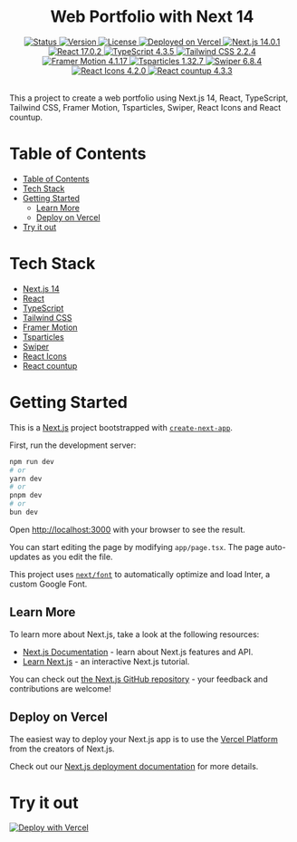 <div align="center">
  <h1>Web Portfolio with Next 14 </h1>
</div>

<div align="center">
  <a href="/README.md">
    <img 
      src="https://img.shields.io/badge/Status-Complete-success.svg" 
      alt="Status" 
    />
  </a>
  <a href="/package.json">
    <img 
      src="https://img.shields.io/badge/Version-2.0.0-blue.svg" 
      alt="Version" 
    />
  </a>
  <a href="/LICENSE">
    <img 
      src="https://img.shields.io/badge/License-MIT-green.svg" 
      alt="License" 
    />
  </a>
  <a href="https://vercel.com/">
    <img
      src="https://img.shields.io/badge/vercel-Deployed-success.svg?style=flat&logo=vercel"
      alt="Deployed on Vercel"
    />
  </a>
  <a href="https://nextjs.org/">
    <img 
      src="https://img.shields.io/badge/Next.js-14.0.1-blue?style=flat&logo=next.js" 
      alt="Next.js 14.0.1" 
    />
  </a>
  <a href="https://reactjs.org/">
    <img 
      src="https://img.shields.io/badge/React-17.0.2-blue?style=flat&logo=react" 
      alt="React 17.0.2" 
    />
  </a>
  <a href="https://www.typescriptlang.org/">
    <img 
      src="https://img.shields.io/badge/TypeScript-4.3.5-blue?style=flat&logo=typescript" 
      alt="TypeScript 4.3.5" 
    />
  </a>
  <a href="https://tailwindcss.com/">
    <img 
      src="https://img.shields.io/badge/Tailwind CSS-2.2.4-blue?style=flat&logo=tailwindcss" 
      alt="Tailwind CSS 2.2.4" 
    />
  </a>
  <a href="https://www.framer.com/motion/">
    <img 
      src="https://img.shields.io/badge/Framer Motion-4.1.17-blue?style=flat&logo=framer" 
      alt="Framer Motion 4.1.17" 
    />
  </a>
  <a href="https://particles.js.org/">
    <img 
      src="https://img.shields.io/badge/Tsparticles-1.32.7-blue?style=flat&logo=particles" 
      alt="Tsparticles 1.32.7" 
    />
  </a>
  <a href="https://swiperjs.com/">
    <img 
      src="https://img.shields.io/badge/Swiper-6.8.4-blue?style=flat&logo=swiper" 
      alt="Swiper 6.8.4" 
    />
  </a>
  <a href="https://react-icons.github.io/react-icons/">
    <img 
      src="https://img.shields.io/badge/React Icons-4.2.0-blue?style=flat&logo=react" 
      alt="React Icons 4.2.0" 
    />
  </a>
  <a href="https://www.npmjs.com/package/react-countup">
    <img 
      src="https://img.shields.io/badge/React countup-4.3.3-blue?style=flat&logo=react" 
      alt="React countup 4.3.3" 
    />
  </a>
</div>
<br />

This a project to create a web portfolio using Next.js 14, React, TypeScript, Tailwind CSS, Framer Motion, Tsparticles, Swiper, React Icons and React countup.

# Table of Contents

- [Table of Contents](#table-of-contents)
- [Tech Stack](#tech-stack)
- [Getting Started](#getting-started)
  - [Learn More](#learn-more)
  - [Deploy on Vercel](#deploy-on-vercel)
- [Try it out](#try-it-out)

# Tech Stack

- [Next.js 14](https://nextjs.org/)
- [React](https://reactjs.org/)
- [TypeScript](https://www.typescriptlang.org/)
- [Tailwind CSS](https://tailwindcss.com/)
- [Framer Motion](https://www.framer.com/motion/)
- [Tsparticles](https://particles.js.org/)
- [Swiper](https://swiperjs.com/)
- [React Icons](https://react-icons.github.io/react-icons/)
- [React countup](https://www.npmjs.com/package/react-countup)

# Getting Started

This is a [Next.js](https://nextjs.org/) project bootstrapped with [`create-next-app`](https://github.com/vercel/next.js/tree/canary/packages/create-next-app).

First, run the development server:

```bash
npm run dev
# or
yarn dev
# or
pnpm dev
# or
bun dev
```

Open [http://localhost:3000](http://localhost:3000) with your browser to see the result.

You can start editing the page by modifying `app/page.tsx`. The page auto-updates as you edit the file.

This project uses [`next/font`](https://nextjs.org/docs/basic-features/font-optimization) to automatically optimize and load Inter, a custom Google Font.

## Learn More

To learn more about Next.js, take a look at the following resources:

- [Next.js Documentation](https://nextjs.org/docs) - learn about Next.js features and API.
- [Learn Next.js](https://nextjs.org/learn) - an interactive Next.js tutorial.

You can check out [the Next.js GitHub repository](https://github.com/vercel/next.js/) - your feedback and contributions are welcome!

## Deploy on Vercel

The easiest way to deploy your Next.js app is to use the [Vercel Platform](https://vercel.com/new?utm_medium=default-template&filter=next.js&utm_source=create-next-app&utm_campaign=create-next-app-readme) from the creators of Next.js.

Check out our [Next.js deployment documentation](https://nextjs.org/docs/deployment) for more details.

# Try it out

[![Deploy with Vercel](https://vercel.com/button)](https://portfolio-web-eight-tau.vercel.app/)